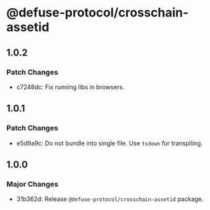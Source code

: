 # @defuse-protocol/crosschain-assetid

## 1.0.2

### Patch Changes

- c7248dc: Fix running libs in browsers.

## 1.0.1

### Patch Changes

- e5d9a9c: Do not bundle into single file. Use `tsdown` for transpiling.

## 1.0.0

### Major Changes

- 31b362d: Release `@defuse-protocol/crosschain-assetid` package.
